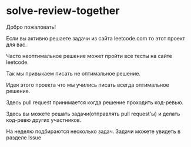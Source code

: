 # solve-review-together

Добро пожаловать!


Если вы активно решаете задачи из сайта leetcode.com то этот проект для вас.

Часто неоптимальное решение может пройти все тесты на сайте leetcode. 

Так мы привыкаем писать не оптимальное решение. 

Идея этого проекта что мы учились писать всегда оптимальное решение.

Здесь pull request принимается когда решение проходить код-ревью.

Здесь вы можете решать задачи(отправлять pull request'ы) и делать код-ревю других участников.


На неделю подбираются несколько задач. Задачи можете увидеть в разделе Issue


